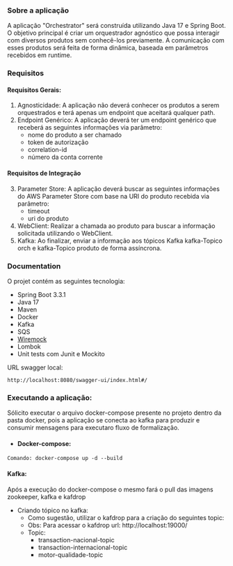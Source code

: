 ### Sobre a aplicação
A aplicação "Orchestrator" será construída utilizando Java 17 e Spring Boot. O objetivo principal é criar um orquestrador agnóstico que possa interagir com diversos produtos sem conhecê-los previamente. A comunicação com esses produtos será feita de forma dinâmica, baseada em parâmetros recebidos em runtime.

### Requisitos
#### Requisitos Gerais:  
1. Agnosticidade: A aplicação não deverá conhecer os produtos a serem orquestrados e terá apenas um endpoint que aceitará qualquer path.
2. Endpoint Genérico: A aplicação deverá ter um endpoint genérico que receberá as seguintes informações via parâmetro:
   * nome do produto a ser chamado
   * token de autorização
   * correlation-id  
   * número da conta corrente
#### Requisitos de Integração
3. Parameter Store: A aplicação deverá buscar as seguintes informações do AWS Parameter Store com base na URI do produto recebida via parâmetro:
   * timeout
   * uri do produto
4. WebClient: Realizar a chamada ao produto para buscar a informação solicitada utilizando o WebClient.
5. Kafka: Ao finalizar, enviar a informação aos tópicos Kafka kafka-Topico orch e kafka-Topico produto de forma assíncrona.

### Documentation

O projet contém as seguintes tecnologia:
* Spring Boot 3.3.1
* Java 17
* Maven
* Docker
* Kafka
* SQS
* [Wiremock](https://wiremock.org/)
* Lombok
* Unit tests com Junit e Mockito

URL swagger local:
```
http://localhost:8080/swagger-ui/index.html#/
```

### Executando a aplicação:
Sólicito executar o arquivo docker-compose presente no projeto dentro da pasta docker, pois a aplicação se conecta ao kafka para produzir e consumir mensagens para executaro fluxo de formalização.

* #### Docker-compose:
```
Comando: docker-compose up -d --build
```


#### Kafka:
Após a execução do docker-compose o mesmo fará o pull das imagens zookeeper, kafka e kafdrop

* Criando tópico no kafka:
  * Como sugestão, utilizar o kafdrop para a criação do seguintes topic:
  * Obs: Para acessar o kafdrop url: http://localhost:19000/
  * Topic:
    * transaction-nacional-topic
    * transaction-internacional-topic
    * motor-qualidade-topic